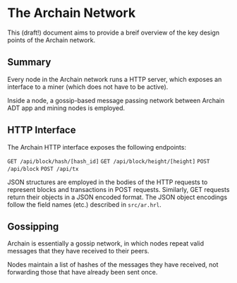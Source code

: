 # The Archain Network

This (draft!) document aims to provide a breif overview of the key design points of the Archain network.

## Summary

Every node in the Archain network runs a HTTP server, which exposes an interface to a miner (which does not have to be active).

Inside a node, a gossip-based message passing network between Archain ADT app and mining nodes is employed.

## HTTP Interface

The Archain HTTP interface exposes the following endpoints:

`GET /api/block/hash/[hash_id]`
`GET /api/block/height/[height]`
`POST /api/block`
`POST /api/tx`

JSON structures are employed in the bodies of the HTTP requests to represent blocks and transactions in POST requests. Similarly, GET requests return their objects in a JSON encoded format. The JSON object encodings follow the field names (etc.) described in `src/ar.hrl`.

## Gossipping

Archain is essentially a gossip network, in which nodes repeat valid messages that they have received to their peers.

Nodes maintain a list of hashes of the messages they have received, not forwarding those that have already been sent once.
